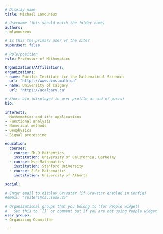 ```yaml
---
# Display name
title: Michael Lamoureux

# Username (this should match the folder name)
authors:
- mlamoureux

# Is this the primary user of the site?
superuser: false

# Role/position
role: Professor of Mathematics

Organizations/Affiliations:
organizations:
- name: Pacific Institute for the Mathematical Sciences
  url: "https://www.pims.math.ca"
- name: University of Calgary
  url: "https://ucalgary.ca"

# Short bio (displayed in user profile at end of posts)
bio: 

interests:
- Mathematics and it's applications
- Functional analysis
- Numerical methods
- Geophysics
- Signal processing

education:
  courses:
  - course: Ph.D Mathemtics
    institution: University of California, Berkeley
  - course: Msc Mathematics 
    institution: Stanford University
  - course: B.Sc Mathematics
    institution: University of Alberta

social:

# Enter email to display Gravatar (if Gravatar enabled in Config)
#email: "spiteri@cs.usask.ca"

# Organizational groups that you belong to (for People widget)
#   Set this to `[]` or comment out if you are not using People widget.
user_groups:
- Organizing Committee

---
```

